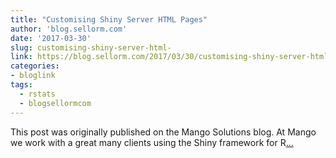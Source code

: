 ```yaml
---
title: "Customising Shiny Server HTML Pages"
author: 'blog.sellorm.com'
date: '2017-03-30'
slug: customising-shiny-server-html-
link: https://blog.sellorm.com/2017/03/30/customising-shiny-server-html-pages/
categories:
- bloglink
tags:
  - rstats
  - blogsellormcom
---
```


This post was originally published on the Mango Solutions blog. At Mango we work with a great many clients using the Shiny framework for R[... <i class="fas fa-external-link-alt"></i>](https://blog.sellorm.com/2017/03/30/customising-shiny-server-html-pages/)

